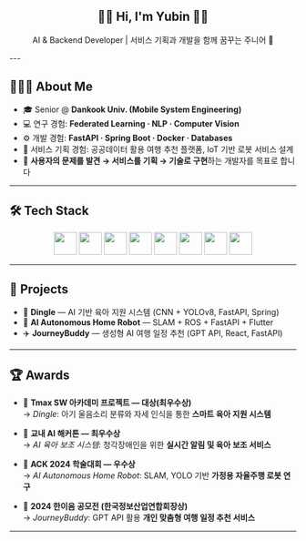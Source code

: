 <h2 align="center">🍓🐰 Hi, I'm Yubin 🐰🍓</h2>

<p align="center">AI & Backend Developer | 서비스 기획과 개발을 함께 꿈꾸는 주니어 🌱</p>
---

## 👩🏻‍💻 About Me
- 🎓 Senior @ **Dankook Univ. (Mobile System Engineering)**  
- 💻 연구 경험: **Federated Learning · NLP · Computer Vision**  
- ⚙️ 개발 경험: **FastAPI · Spring Boot · Docker · Databases**  
- 📝 서비스 기획 경험: 공공데이터 활용 여행 추천 플랫폼, IoT 기반 로봇 서비스 설계  
- 🌸 **사용자의 문제를 발견 → 서비스를 기획 → 기술로 구현**하는 개발자를 목표로 합니다  

---

## 🛠 Tech Stack
<p align="center">
  <img src="https://cdn.jsdelivr.net/gh/devicons/devicon/icons/python/python-original.svg" width="40" height="40" /> 
  <img src="https://cdn.jsdelivr.net/gh/devicons/devicon/icons/pytorch/pytorch-original.svg" width="40" height="40" /> 
  <img src="https://cdn.jsdelivr.net/gh/devicons/devicon/icons/java/java-original.svg" width="40" height="40" />
  <img src="https://cdn.jsdelivr.net/gh/devicons/devicon/icons/spring/spring-original.svg" width="40" height="40" /> 
  <img src="https://cdn.jsdelivr.net/gh/devicons/devicon/icons/fastapi/fastapi-original.svg" width="40" height="40" /> 
  <img src="https://cdn.jsdelivr.net/gh/devicons/devicon/icons/docker/docker-original.svg" width="40" height="40" /> 
  <img src="https://cdn.jsdelivr.net/gh/devicons/devicon/icons/react/react-original.svg" width="40" height="40" /> 
  <img src="https://cdn.jsdelivr.net/gh/devicons/devicon/icons/postgresql/postgresql-original.svg" width="40" height="40" /> 
</p>

---

## 🚀 Projects
- 🍼 **Dingle** — AI 기반 육아 지원 시스템 (CNN + YOLOv8, FastAPI, Spring)  
- 🤖 **AI Autonomous Home Robot** — SLAM + ROS + FastAPI + Flutter  
- ✈️ **JourneyBuddy** — 생성형 AI 여행 일정 추천 (GPT API, React, FastAPI)  


---
## 🏆 Awards
- 🥇 **Tmax SW 아카데미 프로젝트 — 대상(최우수상)**  
  → *Dingle*: 아기 울음소리 분류와 자세 인식을 통한 **스마트 육아 지원 시스템**  

- 🥇 **교내 AI 해커톤 — 최우수상**  
  → *AI 육아 보조 시스템*: 청각장애인을 위한 **실시간 알림 및 육아 보조 서비스**  

- 🏅 **ACK 2024 학술대회 — 우수상**  
  → *AI Autonomous Home Robot*: SLAM, YOLO 기반 **가정용 자율주행 로봇 연구**  

- 🥉 **2024 한이음 공모전 (한국정보산업연합회장상)**  
  → *JourneyBuddy*: GPT API 활용 **개인 맞춤형 여행 일정 추천 서비스**  

---
